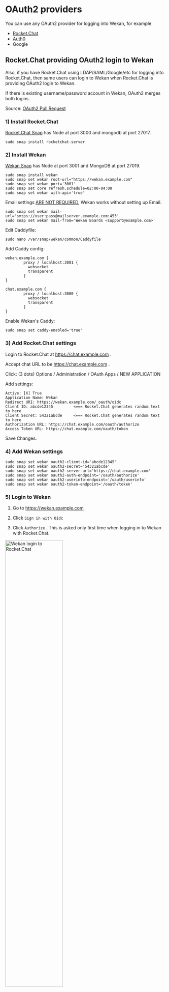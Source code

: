 # OAuth2 providers

You can use any OAuth2 provider for logging into Wekan, for example:
- [Rocket.Chat](https://github.com/wekan/wekan/wiki/OAuth2#rocketchat-providing-oauth2-login-to-wekan)
- [Auth0](https://github.com/wekan/wekan/wiki/OAuth2#auth0)
- Google

## Rocket.Chat providing OAuth2 login to Wekan

Also, if you have Rocket.Chat using LDAP/SAML/Google/etc for logging into Rocket.Chat, then same users can login to Wekan when Rocket.Chat is providing OAuth2 login to Wekan.

If there is existing username/password account in Wekan, OAuth2 merges both logins.

Source: [OAuth2 Pull Request](https://github.com/wekan/wekan/pull/1578)

### 1) Install Rocket.Chat

[Rocket.Chat Snap](https://rocket.chat/docs/installation/manual-installation/ubuntu/snaps/) has Node at port 3000 and mongodb at port 27017.
```
sudo snap install rocketchat-server
```

### 2) Install Wekan

[Wekan Snap](https://github.com/wekan/wekan-snap/wiki/Install) has Node at port 3001 and MongoDB at port 27019.
```
sudo snap install wekan
sudo snap set wekan root-url="https://wekan.example.com"
sudo snap set wekan port='3001'
sudo snap set core refresh.schedule=02:00-04:00
sudo snap set wekan with-api='true'
```
Email settings [ARE NOT REQUIRED](https://github.com/wekan/wekan/wiki/Troubleshooting-Mail), Wekan works without setting up Email.
```
sudo snap set wekan mail-url='smtps://user:pass@mailserver.example.com:453'
sudo snap set wekan mail-from='Wekan Boards <support@example.com>'
```
Edit Caddyfile:
```
sudo nano /var/snap/wekan/common/Caddyfile
```
Add Caddy config:
```
wekan.example.com {
        proxy / localhost:3001 {
          websocket
          transparent
        }
}

chat.example.com {
        proxy / localhost:3000 {
          websocket
          transparent
        }
}
```
Enable Wekan's Caddy:
```
sudo snap set caddy-enabled='true'
```

### 3) Add Rocket.Chat settings

Login to Rocket.Chat at https://chat.example.com .

Accept chat URL to be https://chat.example.com .

Click: (3 dots) Options / Administration / OAuth Apps / NEW APPLICATION

Add settings:

```
Active: [X] True
Application Name: Wekan
Redirect URI: https://wekan.example.com/_oauth/oidc
Client ID: abcde12345         <=== Rocket.Chat generates random text to here
Client Secret: 54321abcde     <=== Rocket.Chat generates random text to here
Authorization URL: https://chat.example.com/oauth/authorize
Access Token URL: https://chat.example.com/oauth/token
```
Save Changes.

### 4) Add Wekan settings

```
sudo snap set wekan oauth2-client-id='abcde12345'
sudo snap set wekan oauth2-secret='54321abcde'
sudo snap set wekan oauth2-server-url='https://chat.example.com'
sudo snap set wekan oauth2-auth-endpoint='/oauth/authorize'
sudo snap set wekan oauth2-userinfo-endpoint='/oauth/userinfo'
sudo snap set wekan oauth2-token-endpoint='/oauth/token'
```

### 5) Login to Wekan

1) Go to https://wekan.example.com

2) Click `Sign in with Oidc`

3) Click `Authorize` . This is asked only first time when logging in to Wekan with Rocket.Chat.

<img src="https://wekan.github.io/oauth2-login.png" width="60%" alt="Wekan login to Rocket.Chat" />

### 6) Set your Full Name

Currently Full Name is not preserved, so you need to change it.

1) Click `Your username / Profile`

2) Add info and Save.

<img src="https://wekan.github.io/oauth2-profile-settings.png" width="60%" alt="Wekan login to Rocket.Chat" />

### 7) Add more login options to Rocket.Chat

1) At Rocket.Chat, Click: (3 dots) Options / Administration

2) There are many options at OAuth menu. Above and below of OAuth are also CAS, LDAP and SAML.

<img src="https://wekan.github.io/oauth-rocketchat-options.png" width="100%" alt="Wekan login to Rocket.Chat" />

# Auth0

[Auth0](https://auth0.com) can provide Google/Facebook/LinkedIn etc login options to Wekan.

### 1) Auth0 / Applications / Add / Regular Web Application

### 2) Auth0 Settings
```
Client ID:                                 <== Copy to below snap settings
Secret:                                    <== Copy to below snap settings
Account url: youraccount.eu.auth0.com      <== Copy to below snap settings
Application Logo:                          <== Add your logo
Application Type: Regular Web Application
Token Endpoint Authentication Method: Post
Allowed Callback URLs: https://wekan.example.com/_oauth/oidc  <== Change your Wekan address
Allowed Web Origins: https://wekan.example.com                <== Change your Wekan address
Use Auth0 instead of the IdP to do Single Sign On: [X]
```
If you  need more info, they are at bottom of the page Advanced Settings / Endpoint / OAuth

### 3) Snap settings, change to it from above client-id, secret and server-url
```
sudo snap set wekan oauth2-client-id='abcde12345'
sudo snap set wekan oauth2-secret='54321abcde'
sudo snap set wekan oauth2-server-url='https://youraccount.eu.auth0.com'
sudo snap set wekan oauth2-auth-endpoint='/oauth/authorize'
sudo snap set wekan oauth2-userinfo-endpoint='/oauth/userinfo'
sudo snap set wekan oauth2-token-endpoint='/oauth/token'
```